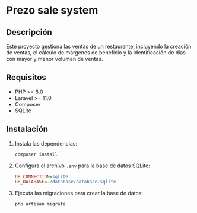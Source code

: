 # Prezo sale system

## Descripción
Este proyecto gestiona las ventas de un restaurante, incluyendo la creación de ventas, el cálculo de márgenes de beneficio y la identificación de días con mayor y menor volumen de ventas.

## Requisitos
- PHP >= 8.0
- Laravel >= 11.0
- Composer
- SQLite

## Instalación

1. Instala las dependencias:
    ```bash
    composer install
    ```
2. Configura el archivo `.env` para la base de datos SQLite:
    ```ini
    DB_CONNECTION=sqlite
    DB_DATABASE=./database/database.sqlite
    ```
3. Ejecuta las migraciones para crear la base de datos:
    ```bash
    php artisan migrate
    ```
